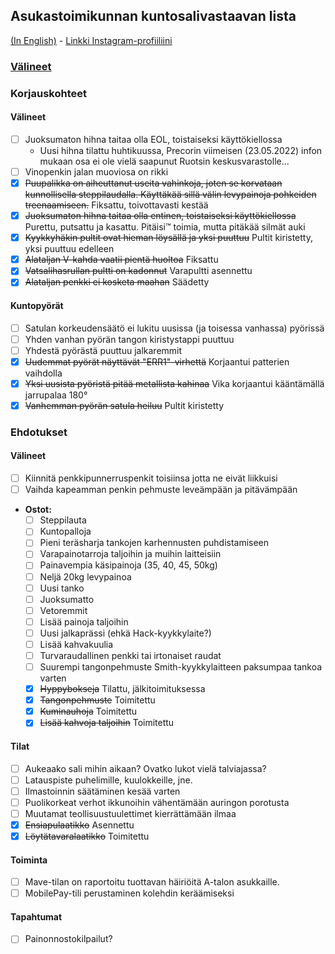 ## Asukastoimikunnan kuntosalivastaavan lista
[(In English)](README.md) - [Linkki Instagram-profiiliini](https://www.instagram.com/s_u_n_d_e/)

### [Välineet](Items.md)

### Korjauskohteet

#### Välineet
- [ ] Juoksumaton hihna taitaa olla EOL, toistaiseksi käyttökiellossa
  - Uusi hihna tilattu huhtikuussa, Precorin viimeisen (23.05.2022) infon mukaan osa ei ole vielä saapunut Ruotsin keskusvarastolle...
- [ ] Vinopenkin jalan muoviosa on rikki
- [x] ~~Puupalikka on aiheuttanut useita vahinkoja, joten se korvataan kunnollisella steppilaudalla. Käyttäkää sillä välin levypainoja pohkeiden treenaamiseen.~~ Fiksattu, toivottavasti kestää
- [x] ~~Juoksumaton hihna taitaa olla entinen, toistaiseksi käyttökiellossa~~ Purettu, putsattu ja kasattu. Pitäisi™ toimia, mutta pitäkää silmät auki
- [x] ~~Kyykkyhäkin pultit ovat hieman löysällä ja yksi puuttuu~~ Pultit kiristetty, yksi puuttuu edelleen
- [x] ~~Alataljan V-kahda vaatii pientä huoltoa~~ Fiksattu
- [x] ~~Vatsalihasrullan pultti on kadonnut~~ Varapultti asennettu
- [x] ~~Alataljan penkki ei kosketa maahan~~ Säädetty

#### Kuntopyörät
- [ ] Satulan korkeudensäätö ei lukitu uusissa (ja toisessa vanhassa) pyörissä
- [ ] Yhden vanhan pyörän tangon kiristystappi puuttuu
- [ ] Yhdestä pyörästä puuttuu jalkaremmit
- [x] ~~Uudemmat pyörät näyttävät "ERR1"-virhettä~~ Korjaantui patterien vaihdolla
- [x] ~~Yksi uusista pyöristä pitää metallista kahinaa~~ Vika korjaantui kääntämällä jarrupalaa 180°
- [x] ~~Vanhemman pyörän satula heiluu~~ Pultit kiristetty

### Ehdotukset

#### Välineet
- [ ] Kiinnitä penkkipunnerruspenkit toisiinsa jotta ne eivät liikkuisi
- [ ] Vaihda kapeamman penkin pehmuste leveämpään ja pitävämpään
- **Ostot:**
  - [ ] Steppilauta 
  - [ ] Kuntopalloja
  - [ ] Pieni teräsharja tankojen karhennusten puhdistamiseen
  - [ ] Varapainotarroja taljoihin ja muihin laitteisiin
  - [ ] Painavempia käsipainoja (35, 40, 45, 50kg)
  - [ ] Neljä 20kg levypainoa
  - [ ] Uusi tanko
  - [ ] Juoksumatto
  - [ ] Vetoremmit
  - [ ] Lisää painoja taljoihin
  - [ ] Uusi jalkaprässi (ehkä Hack-kyykkylaite?)
  - [ ] Lisää kahvakuulia
  - [ ] Turvaraudallinen penkki tai irtonaiset raudat
  - [ ] Suurempi tangonpehmuste Smith-kyykkylaitteen paksumpaa tankoa varten
  - [x] ~~Hyppybokseja~~ Tilattu, jälkitoimituksessa
  - [x] ~~Tangonpehmuste~~ Toimitettu
  - [x] ~~Kuminauhoja~~ Toimitettu
  - [x] ~~Lisää kahvoja taljoihin~~ Toimitettu

#### Tilat

- [ ] Aukeaako sali mihin aikaan? Ovatko lukot vielä talviajassa?
- [ ] Latauspiste puhelimille, kuulokkeille, jne.
- [ ] Ilmastoinnin säätäminen kesää varten
- [ ] Puolikorkeat verhot ikkunoihin vähentämään auringon porotusta
- [ ] Muutamat teollisuustuulettimet kierrättämään ilmaa
- [x] ~~Ensiapulaatikko~~ Asennettu
- [x] ~~Löytätavaralaatikko~~ Toimitettu

#### Toiminta
- [ ] Mave-tilan on raportoitu tuottavan häiriöitä A-talon asukkaille.
- [ ] MobilePay-tili perustaminen kolehdin keräämiseksi 

#### Tapahtumat
- [ ] Painonnostokilpailut?
